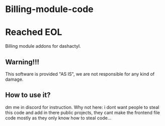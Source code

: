 # Billing-module-code
# Reached EOL
Billing module addons for dashactyl.

## Warning!!!
This software is provided "AS IS", we are not responsible for any kind of damage.

## How to use it?
dm me in discord for instruction.
Why not here: i dont want people to steal this code and add in there public projects, they cant make the frontend file code mostly as they only know how to steal code...
